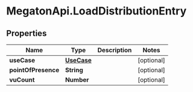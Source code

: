 # MegatonApi.LoadDistributionEntry

## Properties
Name | Type | Description | Notes
------------ | ------------- | ------------- | -------------
**useCase** | [**UseCase**](UseCase.md) |  | [optional] 
**pointOfPresence** | **String** |  | [optional] 
**vuCount** | **Number** |  | [optional] 


